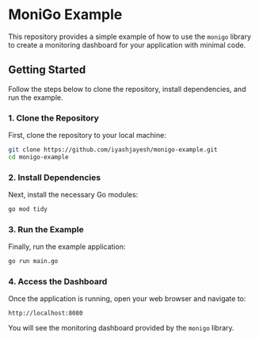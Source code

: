 # MoniGo Example

This repository provides a simple example of how to use the `monigo` library to create a monitoring dashboard for your application with minimal code.

## Getting Started

Follow the steps below to clone the repository, install dependencies, and run the example.

### 1. Clone the Repository

First, clone the repository to your local machine:

```bash
git clone https://github.com/iyashjayesh/monigo-example.git
cd monigo-example
```

### 2. Install Dependencies

Next, install the necessary Go modules:

```bash
go mod tidy
```

### 3. Run the Example

Finally, run the example application:

```bash
go run main.go
```

### 4. Access the Dashboard

Once the application is running, open your web browser and navigate to:

```
http://localhost:8080
```

You will see the monitoring dashboard provided by the `monigo` library.
